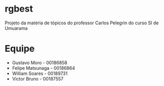 # rgbest
Projeto da matéria de tópicos do professor Carlos Pelegrin do curso SI de Umuarama


# Equipe
* Gustavo Moro - 00186858 
* Felipe Matsunaga - 00186864 
* William Soares - 00189731 
* Victor Bruno - 00187557 
